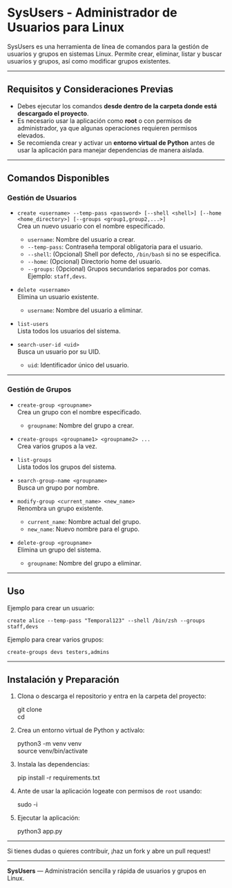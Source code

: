 # SysUsers - Administrador de Usuarios para Linux

SysUsers es una herramienta de línea de comandos para la gestión de usuarios y grupos en sistemas Linux. Permite crear, eliminar, listar y buscar usuarios y grupos, así como modificar grupos existentes.

---

## Requisitos y Consideraciones Previas

- Debes ejecutar los comandos **desde dentro de la carpeta donde está descargado el proyecto**.  
- Es necesario usar la aplicación como **root** o con permisos de administrador, ya que algunas operaciones requieren permisos elevados.  
- Se recomienda crear y activar un **entorno virtual de Python** antes de usar la aplicación para manejar dependencias de manera aislada.

---

## Comandos Disponibles

### Gestión de Usuarios

- `create <username> --temp-pass <password> [--shell <shell>] [--home <home_directory>] [--groups <group1,group2,...>]`  
  Crea un nuevo usuario con el nombre especificado.  
  - `username`: Nombre del usuario a crear.  
  - `--temp-pass`: Contraseña temporal obligatoria para el usuario.  
  - `--shell`: (Opcional) Shell por defecto, `/bin/bash` si no se especifica.  
  - `--home`: (Opcional) Directorio home del usuario.  
  - `--groups`: (Opcional) Grupos secundarios separados por comas. Ejemplo: `staff,devs`.

- `delete <username>`  
  Elimina un usuario existente.  
  - `username`: Nombre del usuario a eliminar.

- `list-users`  
  Lista todos los usuarios del sistema.

- `search-user-id <uid>`  
  Busca un usuario por su UID.  
  - `uid`: Identificador único del usuario.

---

### Gestión de Grupos

- `create-group <groupname>`  
  Crea un grupo con el nombre especificado.  
  - `groupname`: Nombre del grupo a crear.

- `create-groups <groupname1> <groupname2> ...`  
  Crea varios grupos a la vez.

- `list-groups`  
  Lista todos los grupos del sistema.

- `search-group-name <groupname>`  
  Busca un grupo por nombre.

- `modify-group <current_name> <new_name>`  
  Renombra un grupo existente.  
  - `current_name`: Nombre actual del grupo.  
  - `new_name`: Nuevo nombre para el grupo.

- `delete-group <groupname>`  
  Elimina un grupo del sistema.  
  - `groupname`: Nombre del grupo a eliminar.

---

## Uso

Ejemplo para crear un usuario:

`create alice --temp-pass "Temporal123" --shell /bin/zsh --groups staff,devs`

Ejemplo para crear varios grupos:

`create-groups devs testers,admins`

---

## Instalación y Preparación

1. Clona o descarga el repositorio y entra en la carpeta del proyecto:

   git clone <url-del-repositorio>  
   cd <nombre-de-la-carpeta>

2. Crea un entorno virtual de Python y actívalo:

   python3 -m venv venv  
   source venv/bin/activate

3. Instala las dependencias:

   pip install -r requirements.txt

4. Ante de usar la aplicación logeate con permisos de `root` usando:

   sudo -i

5. Ejecutar la aplicación:
   
   python3 app.py

---

Si tienes dudas o quieres contribuir, ¡haz un fork y abre un pull request!

---

**SysUsers** — Administración sencilla y rápida de usuarios y grupos en Linux.
